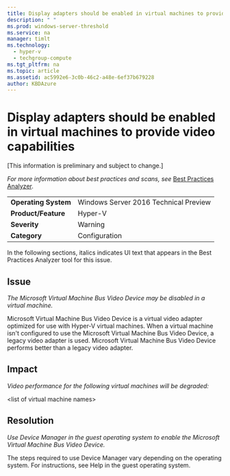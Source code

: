 ```yaml
---
title: Display adapters should be enabled in virtual machines to provide video capabilities
description: " "
ms.prod: windows-server-threshold
ms.service: na
manager: timlt
ms.technology: 
  - hyper-v
  - techgroup-compute
ms.tgt_pltfrm: na
ms.topic: article
ms.assetid: ac5992e6-3c0b-46c2-a48e-6ef37b679228
author: KBDAzure
---
```

# Display adapters should be enabled in virtual machines to provide video capabilities
[This information is preliminary and subject to change.]  
  
*For more information about best practices and scans, see* [Best Practices Analyzer](http://go.microsoft.com/fwlink/?LinkId=122786).  
  
|||  
|-|-|  
|**Operating System**|Windows Server 2016 Technical Preview|  
|**Product/Feature**|Hyper-V|  
|**Severity**|Warning|  
|**Category**|Configuration|  
  
In the following sections, italics indicates UI text that appears in the Best Practices Analyzer tool for this issue.  
  
## Issue  
  
*The Microsoft Virtual Machine Bus Video Device may be disabled in a virtual machine.*  
  
Microsoft Virtual Machine Bus Video Device is a virtual video adapter optimized for use with Hyper-V virtual machines. When a virtual machine isn't configured to use the Microsoft Virtual Machine Bus Video Device, a legacy video adapter is used. Microsoft Virtual Machine Bus Video Device performs better than a legacy video adapter.  
  
## Impact  
  
*Video performance for the following virtual machines will be degraded:*  
  
\<list of virtual machine names>  
  
## Resolution  
  
*Use Device Manager in the guest operating system to enable the Microsoft Virtual Machine Bus Video Device.*  
  
The steps required to use Device Manager vary depending on the operating system. For instructions, see Help in the guest operating system.  
  

